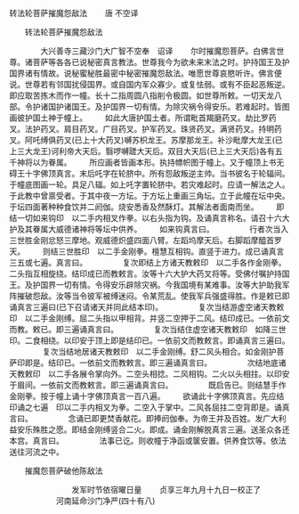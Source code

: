   转法轮菩萨摧魔怨敌法
　　唐 不空译




　　转法轮菩萨摧魔怨敌法

　　　　大兴善寺三藏沙门大广智不空奉　诏译
　　尔时摧魔怨菩萨。白佛言世尊。诸菩萨等各各已说秘密真言教法。世尊我今为欲未来末法之时。护持国王及护国界诸有情故。说秘蜜秘胜最密中秘密摧魔怨敌法。唯愿世尊哀愍听许。佛言便说。世尊若有邻国扰侵国界。或自国内军众寡少。或复怯弱。或有不臣起恶叛逆。即应取苦拣木而作一幢。长十二指周圆八指削令极圆。如世尊所敕。一切天龙八部。令护诸国护诸国王。及护国界一切有情。为除灾祸令得安乐。若难起时。皆图画彼护国土神于幢上。
　　如此大唐护国土者。所谓毗首羯磨药叉。劫比罗药叉。法护药叉。肩目药叉。广目药叉。护军药叉。珠贤药叉。满贤药叉。持明药叉。阿吒缚俱药叉(已上十大药叉)嚩苏枳龙王。苏摩那龙王。补沙毗摩大龙王(已上三大龙王)诃利帝大天后。翳啰嚩蹉大天后。双目大天后(已上三大天后)各有五千神将以为眷属。
　　所应画者皆画本形。执持幖帜图于幢上。又于幢顶上书无碍王十字佛顶真言。末后吒字在轮脐中。所有怨敌叛逆主帅。当书彼名于轮辐间。于幢底图画一轮。具足八辐。如上吒字置轮脐中。若灾难起时。应请一解法之人。于此教中曾禀受者。于其中夜一方坛。于方坛上重画三角坛。立于此幢在坛中央。于坛四面著种种食饮并二阏伽。烧安悉香及然酥灯。其解法者面南而坐。
　　即结一切如来钩印　以二手内相叉作拳。以右头指为钩。及诵真言称名。请召十六大护及其眷属大威德诸神将等坛中供养。
　　如来钩真言曰。
　　
　　行者次当入三世胜金刚忿怒三摩地。观威德炽盛四面八臂。左蹈坞摩天后。右脚蹈摩醯首罗天。
　　则结三世胜印　以二手金刚拳。檀慧互相钩。直竖于进力。成已诵真言三五或七遍。真言曰。
　　
　　复次即结上方诸天教敕印　以二手各作金刚拳。二头指互相旋绕。结印成已而教敕言。汝等十六大护大药叉将等。受佛付嘱护持国王。及护国界一切有情。令得安乐辟除灾祸。今我国境有某难事。汝等大护助我军阵摧破怨敌。汝等当令彼军被缚迷闷。令某荒乱。使我军兵强盛得胜。作是敕已即诵真言三遍曰(已下召请诸天并同此结本印)。
　　
　　复次当结游虚空诸天教敕印　以二手金刚缚。屈二头指以甲相背。并竖二空押于二风。结印成已。一依前文而教。敕已。即三遍诵真言曰。
　　
　　复次当结住虚空诸天教敕印　如降三世印。二食相绕。以印安于顶上即是结印已。一依前文而教敕言。即诵真言三遍曰。
　　
　　复次当结地居诸天教敕印　以二手金刚缚。舒二风头相合。如金刚护菩萨印即是。结印已。一依前文而教敕言。即三遍诵真言曰。
　　
　　次结地底诸天教敕印　以二手各展令掌向外。二空头相捻。二风相钩。二火以头相拄。以印安于眉间。一依前文而教敕言。即三遍诵真言曰。
　　
　　既启告已。则结慧手作金刚拳。按于幢上诵十字佛顶真言一百八遍。
　　欲诵此十字佛顶真言。先应结印诵之七遍　印以二手内相叉为拳。二空入于掌中。二风各屈拄二空背即是。诵真言曰。
　　
　　念诵已即更焚香献花。即捧阏伽奉。为帝王并及百姓。发广大利益安乐殊胜之愿。即结金刚缚竖合二火。即成。诵金刚解脱真言三遍。送圣众各还本宫。真言曰。
　　
　　法事已讫。则收幢于净函或箧安置。供养食饮等。依法送往河流之中。

　　摧魔怨菩萨破他陈敌法

　　　　　　　　发军时节依宿曜日量
　　贞享三年九月十九日一校正了
　　　　　　河南延命沙门净严(四十有八)


